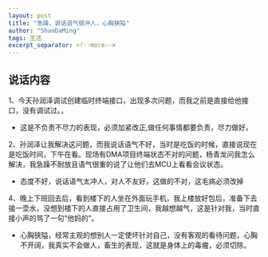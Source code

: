 ```yaml
---
layout: post
title: "急躁，说话语气很冲人，心胸狭隘"
author: "ShanDaMing"
tags: 生活
excerpt_separator: <!--more-->
---
```


## 说话内容
1、今天孙润泽调试创建临时终端接口，出现多次问题，而我之前是直接给他接口，没有调试过。<!--more-->，
* 这是不负责不尽力的表现，必须加紧改正,做任何事情都要负责，尽力做好。

2、孙润泽让我解决这问题，而我说话语气不好，当时是吃饭的时候，直接说现在是吃饭时间，下午在看。现场有DMA项目终端状态不对的问题，杨青龙问我怎么解决，我急躁不耐放且语气很重的说了让他们去MCU上看看会议状态。
* 态度不好，说话语气太冲人，对人不友好，这做的不对，这毛病必须改掉

4、晚上下班回去后，看到楼下的人坐在外面玩手机，我上楼放好包后，准备下去接一壶水，没想到楼下的人直接占用了卫生间，我越想越气，这是针对我，当时直接小声的骂了一句“他妈的”。
* 心胸狭隘，经常主观的想别人一定使坏针对自己，没有客观的看待问题，心胸不开阔，我真实不会做人，畜生的表现，这就是身体上的毒瘤，必须切除。
